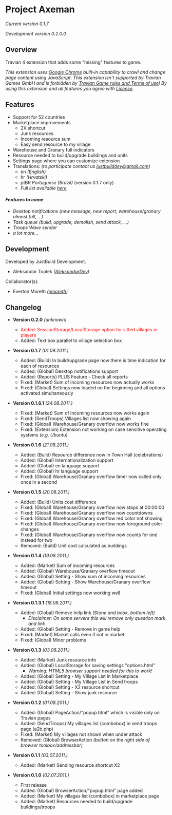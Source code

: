 # Project Axeman
_Current version 0.1.7_

_Development version 0.2.0.0_


## Overview

Travian 4 extension that adds some "missing" features to game.

_This extension uses [Google Chrome](http://www.google.com/chrome "Google Chrome web page") built-in capability to crawl and change page content using JavaScript. This extension isn't supported by Travian Games GmbH and is forbidden by [Travian Game rules and Terms of use](http://agb.traviangames.com/Travian_EN_Terms.pdf "Travian Terms of use (English)")! By using this extension and all features you agree with [License](https://github.com/JustBuild/Project-Axeman/blob/master/LICENSE.md "EULA on github")._


## Features

- Support for 52 countries
- Marketplace improvements 
    - 2X shortcut 
    - Junk resources
    - Incoming resource sum
    - Easy send resource to my village
- Warehouse and Granary full indicators
- Resource needed to build/upgrade buildings and units
- Settings page where you can customize extension
- Translations: _(to participate contact us justbuilddev@gmail.com)_
    - en _(English)_
    - hr _(Hrvatski)_
    - ptBR _Portuguese (Brazil)_ (version 0.1.7 only)
    - _Full list available [here](https://github.com/JustBuild/Project-Axeman/wiki/Internationalization "Project Axeman internationalization page")_

#### _Features to come_

- _Desktop notifications (new message, new report, warehouse/granary almost full, ...)_
- _Task queue (build, upgrade, demolish, send attack, ...)_
- _Troops Wave sender_
- _a lot more..._


## Development

Developed by JustBuild Development.

- Aleksandar Toplek _([AleksandarDev](https://github.com/AleksandarDev "Aleksandar Toplek on github"))_
    
Collaborator(s):
    
- Everton Moreth _([emoreth](https://github.com/emoreth "Everton Moreth on github"))_


## Changelog


- **Version 0.2.0** _(unknown)_

    - <div style="color:red;">Added: SessionStorage/LocalStorage option for sitted villages or players</div>
    - Added: Text box parallel to village selection box


- **Version 0.1.7** _(01.09.2011.)_

    - Added: (Build) In build/upgrade page now there is time indication for each of resources 
    - Added: (Global) Desktop notifications support
    - Added: (Reports) PLUS Feature - Check all reports
    - Fixed: (Market) Sum of incoming resources now actually works
    - Fixed: (Global) Settings now loaded on the beginning and all options activated simultaneously


- **Version 0.1.6.1** _(24.08.2011.)_

    - Fixed: (Market) Sum of incoming resources now works again
    - Fixed: (SendTroops) Villages list now showing again
    - Fixed: (Global) Warehouse/Granary overflow now works fine
    - Fixed: (Extension) Extension not working on case sensitive operating systems _(e.g. Ubuntu)_


- **Version 0.1.6** _(21.08.2011.)_

    - Added: (Build) Resource difference now in Town Hall (celebrations)
    - Added: (Global) Internationalization support
    - Added: (Global) en language support
    - Added: (Global) hr language support
    - Fixed: (Global) Warehouse/Granary overflow timer now called only once in a second


- **Version 0.1.5** _(20.08.2011.)_

    - Added: (Build) Units cost difference
    - Fixed: (Global) Warehouse/Granary overflow now stops at 00:00:00
    - Fixed: (Global) Warehouse/Granary overflow now countdowns
    - Fixed: (Global) Warehouse/Granary overflow red color not showing
    - Fixed: (Global) Warehouse/Granary overflow now foreground color changes
    - Fixed: (Global) Warehouse/Granary overflow now counts for one instead for two
    - Removed: (Build) Unit cost calculated as buildings


- **Version 0.1.4** _(19.08.2011.)_

    - Added: (Market) Sum of incoming resources
    - Added: (Global) Warehouse/Granary overflow timeout
    - Added: (Global) Setting - Show sum of incoming resources
    - Added: (Global) Setting - Show Warehouse/Granary overflow timeout
    - Fixed: (Global) Initial settings now working well


- **Version 0.1.3.1** _(18.08.2011.)_

    - Added: (Global) Remove help link _(Stone and book, bottom left)_
        - _Disclaimer: On some servers this will remove only question mark and link_
    - Added: (Global) Setting - Remove in game help
    - Fixed: (Market) Market calls even if not in market
    - Fixed: (Global) Minor problems


- **Version 0.1.3** _(03.08.2011.)_

    - Added: (Market) Junk resource info
    - Added: (Global) LocalStorage for saving settings "options.html"
        - _Warning: HTML5 browser support needed for this to work!_
    - Added: (Global) Setting - My Village List in Marketplace
    - Added: (Global) Setting - My Village List in Send troops
    - Added: (Global) Setting - X2 resource shortcut
    - Added: (Global) Setting - Show junk resource


- **Version 0.1.2** _(01.08.2011.)_

    - Added: (Global) PageAction/"popup.html" which is visible only on Travian     pages
    - Added: (SendTroops) My villages list (combobox) in send troops page (a2b.php)
    - Fixed: (Market) My villages not shown when under attack
    - Removed: (Global) BrowserAction _(button on the right side of browser toolbox/addressbar)_


- **Version 0.1.1** _(03.07.2011.)_

    - Added: (Market) Sending resource shortcut X2


- **Version 0.1.0** _(02.07.2011.)_

    - First release
    - Added: (Global) BrowserAction/"popup.html" page added
    - Added: (Market) My villages list (combobox) in marketplace page
    - Added: (Market) Resources needed to build/upgrade buildings/troops